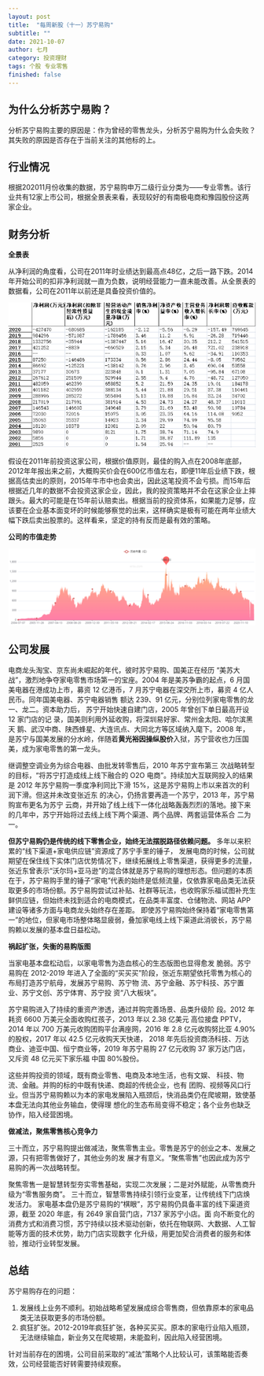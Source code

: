 ```yaml
---
layout: post
title:  "每周新股（十一）苏宁易购"
subtitle: ""
date: 2021-10-07
author: 七月
category: 投资理财
tags: 个股 专业零售
finished: false
---
```


## 为什么分析苏宁易购？

分析苏宁易购主要的原因是：作为曾经的零售龙头，分析苏宁易购为什么会失败？其失败的原因是否存在于当前关注的其他标的上。

## 行业情况

根据202011月份收集的数据，苏宁易购申万二级行业分类为——专业零售。该行业共有12家上市公司，根据全景表来看，表现较好的有南极电商和豫园股份这两家企业。

## 财务分析

**全景表**

从净利润的角度看，公司在2011年时业绩达到最高点48亿，之后一路下跌。2014年开始公司的扣非净利润就一直为负数，说明经营能力一直未能改善。从全景表的数据看，公司在2011年以前还是具备投资价值的。

![image-20211007181152241](/img/2021-10-07-SuNiYiGou/image-20211007181152241.png)

假设在2011年前投资这家公司，根据价值原则，最佳的购入点在2008年底部，2012年年报出来之前，大概购买价会在600亿市值左右，即便11年后业绩下跌，根据高估卖出的原则，2015年牛市中也会卖出，因此这笔投资不会亏损。而15年后根据近几年的数据不会投资这家企业，因此，我的投资策略并不会在这家企业上摔跟头。最大的可能是在15年前认赔卖出。根据当前的投资体系，如果能力足够，应该要在企业基本面变坏的时候能够察觉的出来，这样确实是极有可能在两年业绩大幅下跌后卖出股票的。这样看来，坚定的持有反而是最有效的策略。

**公司的市值走势**

![image-20211007180912559](/img/2021-10-07-SuNiYiGou/image-20211007180912559.png)

## 公司发展

电商龙头淘宝、京东尚未崛起的年代，彼时苏宁易购、国美正在经历 “美苏大战”，激烈地争夺家电零售市场第一的宝座。2004 年是美苏争霸的起点，6 月国美电器在港成功上市，募资 12 亿港币，7 月苏宁电器在深交所上市，募资 4 亿人民币。同年国美电器、苏宁电器销售 额达 239、91 亿元，分别位列家电零售的龙一、龙二。资本助力后， 苏宁开始快速自建门店，2005 年曾创下单日最高开设 12 家门店的记 录，国美则利用外延收购，将深圳易好家、常州金太阳、哈尔滨黑天 鹅、武汉中商、陕西蜂星、大连讯点、大同北方等区域纳入麾下。2008 年，是苏宁与国美发展的分水岭，伴随着**黄光裕因操纵股价**入狱，苏宁营收也力压国美，成为家电零售的第一龙头。

继调整空调业务为综合电器、由批发转零售后，2010 年苏宁宣布第三 次战略转型的目标，“将苏宁打造成线上线下融合的 O2O 电商”。持续加大互联网投入的结果是 2012 年苏宁易购一季度净利同比下滑 15%，这是苏宁易购上市以来首次的利润下滑。但这并未改变张近东 的决心，仍扬言要再造一个苏宁，2013 年，苏宁易购宣布更名为苏宁 云商，并开始了线上线下一体化战略轰轰烈烈的落地。接下来的几年中，苏宁开始将过去线上线下两个渠道、两个品牌、两套运营体系合 二为一。

**但苏宁易购仍是传统的线下零售企业，始终无法摆脱路径依赖问题。** 多年以来积累的“线下渠道+家电供应链”资源成了苏宁手里的锤子， 发展电商的时候，公司就期望在保住线下实体门店优势情况下，继续拓展线上零售渠道，获得更多的流量，张近东曾表示“沃尔玛+亚马逊”的混合体就是苏宁易购的理想形态。但问题的本质在于，苏宁易购手里的锤子“家电”代表的始终是低频流量，仅依靠家电品类无法获取更多的市场份额。苏宁易购尝试过补贴、社群等玩法，也收购家乐福试图补充生鲜供应链，但始终未找到适合的电商模式，在品类丰富度、仓储物流、网站 APP 建设等诸多方面与电商龙头始终存在差距。 即使苏宁易购始终保持着“家电零售第一”的地位，但家电市场整体略显疲弱，叠加家电线上线下渠道此消彼长，苏宁易购赖以发展的基本盘日益松动。

**祸起扩张，失衡的易购版图**

当家电基本盘松动后，以家电零售为造血核心的生态版图也显得愈发 脆弱。苏宁易购在 2012-2019 年进入了全面的“买买买”阶段，张近东期望依托零售为核心的布局打造苏宁航母，发展苏宁易购、苏宁物 流、苏宁金融、苏宁科技、苏宁置业、苏宁文创、苏宁体育、苏宁投 资“八大板块”。

苏宁易购进入了持续的重资产渗透，通过并购完善场景、品类升级阶 段。2012 年耗资 6600 万美元全面收购红孩子，2013 年以 2.38 亿美元 高位接盘 PPTV，2014 年以 700 万美元收购团购平台满座网，2016 年 2.8 亿元收购努比亚 4.90%的股权，2017 年以 42.5 亿元收购天天快递， 2018 年先后投资商汤科技、万达商业、迪亚中国、恒宁商业等，2019 年苏宁易购 27 亿元收购 37 家万达门店，又斥资 48 亿元买下家乐福 中国 80%股份。

这些并购投资的领域，既有商业零售、电商及本地生活，也有文娱、 科技、物流、金融。并购的标的中既有快递、商超的传统企业，也有 团购、视频等风口行业。但当苏宁易购赖以为本的家电发展陷入瓶颈后，快消品类仍在爬坡期，致使基本盘无法向其他业务输血，使得理 想化的生态布局变得不稳定；各个业务也缺乏协作，陷入经营困境。

**做减法，聚焦零售核心竞争力**

三十而立，苏宁易购提出做减法，聚焦零售主业。零售是苏宁的创业之本、发展之源，只有把零售做好了，其他业务的发 展才有意义。“聚焦零售”也因此成为苏宁易购的再一次战略转型。

聚焦零售一是智慧转型夯实零售基础，实现二次发展；二是对外赋能，从零售商升级为“零售服务商”。 三十而立，智慧零售持续引领行业变革，让传统线下门店焕发活力。 家电基本盘仍是苏宁易购的“棋眼”，苏宁易购仍具备丰富的线下渠道资源，截至 2020 年底，有 2649 家自营门店，7137 家苏宁小店。面 向不断变化的消费方式和消费习惯，苏宁持续以技术驱动创新，依托在物联网、大数据、人工智能等方面的技术优势，助力门店实现数字 化升级，用更加契合消费者的服务和体验，推动行业转型发展。

## 总结

苏宁易购存在的问题：

1. 发展线上业务不顺利。初始战略希望发展成综合零售商，但依靠原本的家电品类无法获取更多的市场份额。
2. 疯狂扩张。2012-2019年疯狂扩张，各种买买买。原本的家电行业陷入瓶颈，无法继续输血，新业务又在爬坡期，未能盈利，因此陷入经营困境。

针对当前存在的困境，公司目前采取的“减法”策略个人比较认可，该策略能否奏效，公司经营能否好转需要持续观察。

